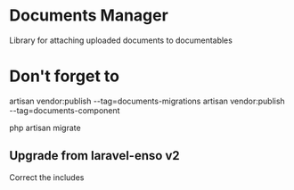 # Documents Manager

Library for attaching uploaded documents to documentables

# Don't forget to

artisan vendor:publish --tag=documents-migrations
artisan vendor:publish --tag=documents-component

php artisan migrate

## Upgrade from laravel-enso v2

Correct the includes